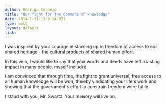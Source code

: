 ```yaml
---
author: Rodrigo Cornejo
title: "Our fight for The Commons of knowledge"
date: 2014-1-11-13-0-14-921
type: post
layout: default
link: 
---
```

I was inspired by your courage in standing up to freedom of access to our shared heritage - the cultural products of shared human effort.

In this vein, I would like to say that your words and deeds have left a lasting impact in many people, myself included.

I am convinced that through time, the fight to grant universal, free access to all human knowledge will be won, thereby vindicating your life's work and showing that the government's effort to constrain freedom were futile.

I stand with you, Mr. Swartz.
Your memory will live on.